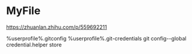﻿# MyFile

https://zhuanlan.zhihu.com/p/559692211

%userprofile%\.gitconfig
%userprofile%\.git-credentials
git config--global credential.helper store